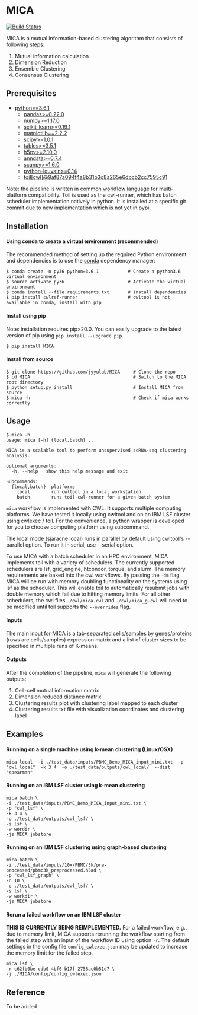 # MICA
[![Build Status](https://travis-ci.com/jyyulab/MICA.svg?token=HDr9KWz2yFUbD2psHJxJ&branch=master)](https://travis-ci.com/jyyulab/MICA)

MICA is a mutual information-based clustering algorithm that consists of following steps:
1. Mutual information calculation
2. Dimension Reduction
3. Ensemble Clustering
4. Consensus Clustering


## Prerequisites
* [python==3.6.1](https://www.python.org/downloads/)
    * [pandas>=0.22.0](https://pandas.pydata.org/)
    * [numpy>=1.17.0](https://www.scipy.org/scipylib/download.html)
    * [scikit-learn>=0.19.1](http://scikit-learn.org/stable/install.html#)
    * [matplotlib==2.2.2](https://matplotlib.org/users/installing.html)
    * [scipy>=1.0.1](https://www.scipy.org/install.html)
    * [tables>=3.5.1](https://github.com/PyTables/PyTables)
    * [h5py>=2.10.0](https://www.h5py.org/)
    * [anndata>=0.7.4](https://anndata.readthedocs.io/en/latest/index.html#)
    * [scanpy>=1.6.0](https://scanpy-tutorials.readthedocs.io/en/latest/index.html)
    * [python-louvain>=0.14](https://github.com/taynaud/python-louvain)
    * [toil[cwl]@9af87a094f4a8b31b3c8a265e6dbcb2cc7595c91](https://toil.readthedocs.io/en/latest/running/cwl.html)

Note: the pipeline is written in [common workflow language](https://www.commonwl.org/) for multi-platform compatibility. Toil is used as the cwl-runner, which has batch scheduler implementation natively in python. It is installed at a specific git commit due to new implementation which is not yet in pypi.

## Installation
#### Using conda to create a virtual environment (recommended)
The recommended method of setting up the required Python environment and dependencies 
is to use the [conda](https://conda.io/docs/) dependency manager:
```
$ conda create -n py36 python=3.6.1           # Create a python3.6 virtual environment
$ source activate py36                        # Activate the virtual environment
$ conda install --file requirements.txt       # Install dependencies
$ pip install cwlref-runner                   # cwltool is not available in conda, install with pip
```

#### Install using pip
Note: installation requires pip>20.0. You can easily upgrade to the latest version of pip using `pip install --upgrade pip`.
```
$ pip install MICA
```


#### Install from source
```
$ git clone https://github.com/jyyulab/MICA     # Clone the repo
$ cd MICA                                       # Switch to the MICA root directory
$ python setup.py install                       # Install MICA from source
$ mica -h                                       # Check if mica works correctly
```


## Usage
```
$ mica -h
usage: mica [-h] {local,batch} ...

MICA is a scalable tool to perform unsupervised scRNA-seq clustering analysis.

optional arguments:
  -h, --help   show this help message and exit

Subcommands:
  {local,batch}  platforms
    local        run cwltool in a local workstation
    batch        runs toil-cwl-runner for a given batch system
```
`mica` workflow is implemented with CWL. It supports multiple computing platforms. 
We have tested it locally using cwltool and on an IBM LSF cluster using cwlexec / toil. 
For the convenience, a python wrapper is developed for you to choose computing platform 
using subcommand.

The local mode (sjaracne local) runs in parallel by default using cwltool's --parallel option. 
To run it in serial, use --serial option.

To use MICA with a batch scheduler in an HPC environment, MICA implements toil with a variety of schedulers. The currently supported
schedulers are lsf, grid_engine, htcondor, torque, and slurm. The memory requirements are baked into the cwl workflows. By passing
the `-dm` flag, MICA will be run with memory doubling functionality on the systems using lsf as the scheduler. This will enable
toil to automatically resubmit jobs with double memory which fail due to hitting memory limits.
For all other schedulers, the cwl files `./cwl/mica.cwl` and `./cwl/mica_g.cwl` will need to be modified until toil supports the
`--overrides` flag.

#### Inputs
The main input for MICA is a tab-separated cells/samples by genes/proteins (rows are cells/samples) expression 
matrix and a list of cluster sizes to be specified in multiple runs of K-means.


#### Outputs
After the completion of the pipeline, `mica` will generate the following outputs:
1. Cell-cell mutual information matrix 
2. Dimension reduced distance matrix 
3. Clustering results plot with clustering label mapped to each cluster
4. Clustering results txt file with visualization coordinates and clustering label


## Examples
#### Running on a single machine using k-mean clustering (Linux/OSX)
`mica local 
-i ./test_data/inputs/PBMC_Demo_MICA_input_mini.txt 
-p "cwl_local" 
-k 3 4 
-o ./test_data/outputs/cwl_local/ 
--dist "spearman"`


#### Running on an IBM LSF cluster using k-mean clustering
```
mica batch \
-i ./test_data/inputs/PBMC_Demo_MICA_input_mini.txt \
-p "cwl_lsf" \
-k 3 4 \
-o ./test_data/outputs/cwl_lsf/ \
-s lsf \
-w wordir \
-js MICA_jobstore 
```

#### Running on an IBM LSF clustering using graph-based clustering
```
mica batch \
-i ./test_data/inputs/10x/PBMC/3k/pre-processed/pbmc3k_preprocessed.h5ad \
-p "cwl_lsf_graph" \
-n 10 \
-o ./test_data/outputs/cwl_lsf/ \
-s lsf \
-w workdir \
-js MICA_jobstore
```

#### Rerun a failed workflow on an IBM LSF cluster
**THIS IS CURRENTLY BEING REIMPLEMENTED.** For a failed workflow, e.g., due to memory limit, MICA supports rerunning the workflow starting from the failed step 
with an input of the workflow ID using option `-r`. The default settings in the config file `config_cwlexec.json` may 
be updated to increase the memory limit for the failed step. 

```
mica lsf \
-r c62fb0be-cdb0-4bf6-b17f-2758ac0b51d7 \
-j ./MICA/config/config_cwlexec.json
```

## Reference
To be added
